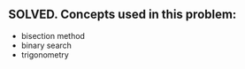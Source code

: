 **SOLVED.**
Concepts used in this problem:
-------------------------
- bisection method
- binary search
- trigonometry
